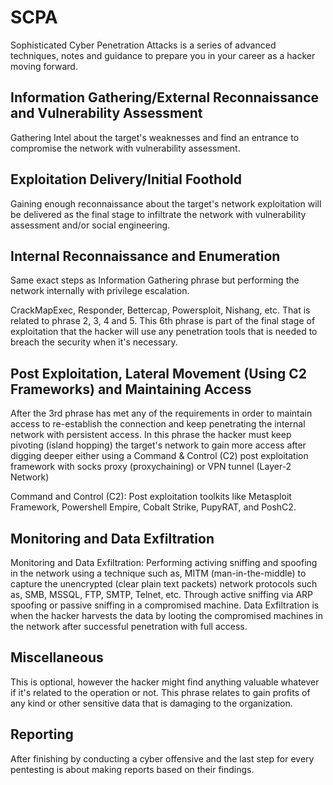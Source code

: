 # SCPA

Sophisticated Cyber Penetration Attacks is a series of advanced techniques, notes and guidance to prepare you in your career as a hacker moving forward.

## Information Gathering/External Reconnaissance and Vulnerability Assessment

Gathering Intel about the target's weaknesses and find an entrance to compromise the network with vulnerability assessment.

## Exploitation Delivery/Initial Foothold

Gaining enough reconnaissance about the target's network exploitation will be delivered as the final stage to infiltrate the network with vulnerability assessment and/or social engineering.

## Internal Reconnaissance and Enumeration

Same exact steps as Information Gathering phrase but performing the network internally with privilege escalation.

CrackMapExec, Responder, Bettercap, Powersploit, Nishang, etc. That is related to phrase 2, 3, 4 and 5. This 6th phrase is part of the final stage of exploitation that the hacker will use any penetration tools that is needed to breach the security when it's necessary.

## Post Exploitation, Lateral Movement (Using C2 Frameworks) and Maintaining Access

After the 3rd phrase has met any of the requirements in order to maintain access to re-establish the connection and keep penetrating the internal network with persistent access. In this phrase the hacker must keep pivoting (island hopping) the target's network to gain more access after digging deeper either using a Command & Control (C2) post exploitation framework with socks proxy (proxychaining) or VPN tunnel (Layer-2 Network)

Command and Control (C2): Post exploitation toolkits like Metasploit Framework, Powershell Empire, Cobalt Strike, PupyRAT, and PoshC2.

## Monitoring and Data Exfiltration

Monitoring and Data Exfiltration: Performing activing sniffing and spoofing in the network using a technique such as, MITM (man-in-the-middle) to capture the unencrypted (clear plain text packets) network protocols such as, SMB, MSSQL, FTP, SMTP, Telnet, etc. Through active sniffing via ARP spoofing or passive sniffing in a compromised machine. Data Exfiltration is when the hacker harvests the data by looting the compromised machines in the network after successful penetration with full access.

## Miscellaneous

This is optional, however the hacker might find anything valuable whatever if it's related to the operation or not. This phrase relates to gain profits of any kind or other sensitive data that is damaging to the organization.

## Reporting

After finishing by conducting a cyber offensive and the last step for every pentesting is about making reports based on their findings.
